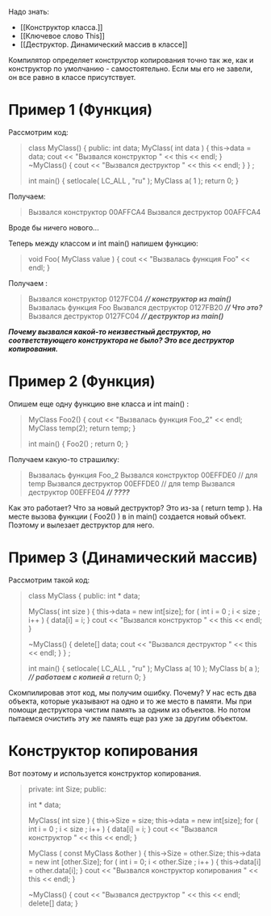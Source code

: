  Надо знать:
- [[Конструктор класса.]]
- [[Ключевое слово This]]
- [[Деструктор. Динамический массив в классе]]

Компилятор определяет конструктор копирования точно так же, как и конструктор по умолчанию - самостоятельно. Если мы его не завели, он все равно в классе присутствует.

# Пример 1 (Функция)

Рассмотрим код:

>class MyClass() {
>public:
>	int data;
>	MyClass( int data ) {
>		this->data = data;
>		cout << "Вызвался конструктор " << this << endl;
>	} 
>	~MyClass() {
>		cout << "Вызвался деструктор " << this << endl;
>	}
>} ;
>
>int main() {
>	setlocale( LC_ALL , "ru" );
>	MyClass a( 1 );
>	return 0;
>}

Получаем:

>Вызвался конструктор 00AFFCA4
>Вызвался деструктор 00AFFCA4

Вроде бы ничего нового...


Теперь между классом и int main() напишем функцию:

>void Foo( MyClass value ) {
>	cout << "Вызвалась функция Foo" << endl;
>}

Получаем :

>Вызвался конструктор 0127FC04    ***// конструктор из main()***
>Вызвалась функция  Foo
>Вызвался деструктор 0127FB20      ***// Что это?***
>Вызвался деструктор 0127FC04      ***// деструктор из main()***

***Почему вызвался какой-то неизвестный деструктор, но соответствующего конструктора не было? Это все деструктор копирования.*** 

# Пример 2 (Функция)

Опишем еще одну функцию вне класса и int main() :

>MyClass Foo2() {
>	cout << "Вызвалась функция Foo_2" << endl;
>	MyClass temp(2);
>	return temp;
>}
>
>int main() {
>	Foo2() ;
>	return 0;
>}

Получаем какую-то страшилку:

>Вызвалась функция Foo_2
>Вызвался конструктор 00EFFDE0       // для temp
>Вызвался деструктор 00EFFDE0         // для temp
>Вызвался деструктор 00EFFE04          ***// ????***

Как это работает? Что за новый деструктор? Это из-за ( return temp ). На месте вызова функции ( Foo2() ) в in main() создается новый объект. Поэтому и вылезает деструктор для него.

# Пример 3 (Динамический массив)

Рассмотрим такой код:

>class MyClass {
>public:
>	int * data;
>	
>	MyClass( int size ) {
>		this->data = new int[size];
>		for ( int i = 0 ; i < size ; i++  ) {
>				data[i] = i;
>		}
>		cout << "Вызвался конструктор " << this << endl;
>	}
>	
>	~MyClass() {
>		delete[] data;
>		cout << "Вызвался деструктор " << this << endl;
>	}
>} ;
>
>int main() {
>	setlocale( LC_ALL , "ru" );
>	MyClass a( 10 );
>	MyClass b( a );       ***// работаем с копией а***
>	return 0;
>}

Скомпилировав этот код, мы получим ошибку. Почему? У нас есть два объекта, которые указывают на одно и то же место в памяти. Мы при помощи деструктора чистим память за одним из объектов. Но потом пытаемся очистить эту же память еще раз уже за другим объектом. 

# Конструктор копирования

Вот поэтому и используется конструктор копирования.

>private:
>	int Size;
>public:
>
>	int * data;
>	
>	MyClass( int size ) {
>		this->Size = size;
>		this->data = new int[size];
>		for ( int i = 0 ; i < size ; i++ ) { data[i] = i; }
>		cout << "Вызвался конструктор " << this << endl;
>	}
>	
>	MyClass ( const MyClass &other ) {
>		this->Size = other.Size;
>		this->data = new int [other.Size];
>		for ( int i = 0; i < other.Size ; i++ ) { 
>			this->data[i] = other.data[i]; 
>		}
>		cout << "Вызвался конструктор копирования " << this << endl;
>	}
>	
>	~MyClass() {
>		cout << "Вызвался деструктор " << this << endl;
>		delete[] data;
>	}